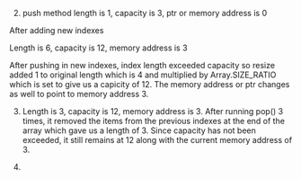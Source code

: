 2. push method
length is 1, capacity is 3, ptr or memory address is 0

After adding new indexes 

Length is 6, capacity is 12, memory address is 3

After pushing in new indexes, index length exceeded capacity so resize added 1 to original length which is 4
and multiplied by Array.SIZE_RATIO which is set to give us a capicity of 12. The memory address or ptr changes as well
to point to memory address 3. 

3. Length is 3, capacity is 12, memory address is 3.
   After running pop() 3 times, it removed the items from the previous indexes at the end of the array which gave us a length of 3.
   Since capacity has not been exceeded, it still remains at 12 along with the current memory address of 3. 

4. 